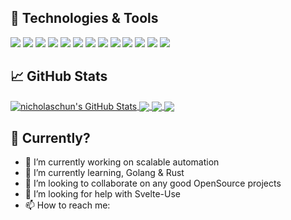 

## 🔧 Technologies & Tools
![](https://img.shields.io/badge/Editor-IntelliJ_IDEA-informational?style=flat&logo=intellij-idea&logoColor=white&color=2bbc8a)
![](https://img.shields.io/badge/OS-Linux-informational?style=flat&logo=linux&logoColor=white&color=2bbc8a)
![](https://img.shields.io/badge/Code-Svelte-informational?style=flat&logo=svelte&logoColor=white&color=2bbc8a)
![](https://img.shields.io/badge/Code-JavaScript-informational?style=flat&logo=javascript&logoColor=white&color=2bbc8a)
![](https://img.shields.io/badge/Code-Node_JS-informational?style=flat&logo=node.js&logoColor=white&color=2bbc8a)
![](https://img.shields.io/badge/Code-Flutter-informational?style=flat&logo=flutter&logoColor=white&color=2bbc8a)
![](https://img.shields.io/badge/Code-Vue-informational?style=flat&logo=vue.js&logoColor=white&color=2bbc8a)
![](https://img.shields.io/badge/Shell-Bash-informational?style=flat&logo=gnu-bash&logoColor=white&color=2bbc8a)
![](https://img.shields.io/badge/Tool-Serverless-informational?style=flat&logo=Serverless&logoColor=white&color=2bbc8a)
![](https://img.shields.io/badge/DB-MongoDB-informational?style=flat&logo=MongoDB&logoColor=white&color=2bbc8a)
![](https://img.shields.io/badge/Tools-Docker-informational?style=flat&logo=docker&logoColor=white&color=2bbc8a)
![](https://img.shields.io/badge/Cloud-Google_Cloud-informational?style=flat&logo=google%20cloud&logoColor=white&color=2bbc8a)
![](https://img.shields.io/badge/Cloud-AWS-informational?style=flat&logo=Amazon%20AWS&logoColor=white&color=2bbc8a)



## &#x1f4c8; GitHub Stats
  <a href="https://github.com/nicholaschun/nicholaschun">
  <img align="center" src="https://github-readme-stats.vercel.app/api?username=nicholaschun&show_icons=true&line_height=27&count_private=true&title_color=ffffff&text_color=c9cacc&icon_color=2bbc8a&bg_color=1d1f21" alt="nicholaschun's GitHub Stats" />
  </a>
  
  <a href="https://github.com/nicholaschun?tab=repositories">
  <img align="center" src="https://github-readme-stats.vercel.app/api/top-langs/?username=nicholaschun&hide=php,html&title_color=ffffff&text_color=c9cacc&icon_color=2bbc8a&bg_color=1d1f21" />
</a>

  <a href="https://github.com/nicholaschun/reGQL">
  <img align="center" src="https://github-readme-stats.vercel.app/api/pin/?username=nicholaschun&repo=reGQL&title_color=ffffff&text_color=c9cacc&icon_color=2bbc8a&bg_color=1d1f21" />
  </a>


  <a href="https://github.com/nicholaschun/svelteuse">
  <img align="center" src="https://github-readme-stats.vercel.app/api/pin/?username=nicholaschun&repo=svelte-use&title_color=ffffff&text_color=c9cacc&icon_color=ff3e00&bg_color=1d1f21" />
  </a>    

## 🤔 Currently?

- 🔭 I’m currently working on scalable automation
- 🌱 I’m currently learning, Golang & Rust
- 👯 I’m looking to collaborate on any good OpenSource projects
- 🤔 I’m looking for help with Svelte-Use
- 📫 How to reach me: 
